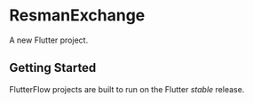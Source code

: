 # ResmanExchange

A new Flutter project.

## Getting Started

FlutterFlow projects are built to run on the Flutter _stable_ release.
